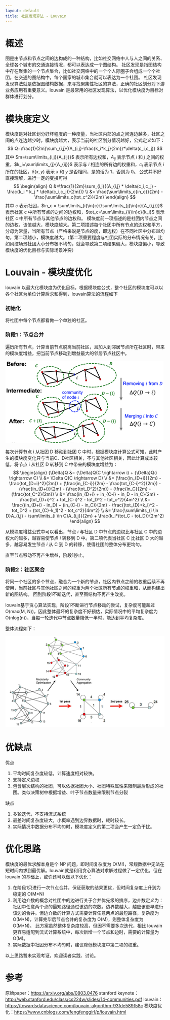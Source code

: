 ```yaml
---
layout: default
title: 社区发现算法 - Louvain
---
```


# 概述
图是由节点和节点之间的边构成的一种结构，比如社交网络中人与人之间的关系、全球各个城市的交通连接情况，都可以表达成一个图结构。
社区发现是指图结构中存在聚集的一个节点集合，比如社交网络中的一个个人际圈子会组成一个个社团，在交通的图结构中，每个国家的城市集合就可以表达为一个社团。
社区发现发现算法就是依据图结构数据，来寻找聚集性社区的算法，正确的社区划分对下游业务应用有重要意义。louvain 是最常用的社区发现算法，以优化模块度为目标对群体进行划分。
# 模块度定义
模块度是对社区划分好坏程度的一种度量，当社区内部的点之间连边越多，社区之间的点连边越少时，模块度越大，表示当前的社区划分情况越好，公式定义如下：
$$
Q=\frac{1}{2m}\sum_{i,j}{(A_{i,j}-\frac{k_i*k_j}{2m})*\delta(c_i,c_j)}
$$
其中 $m=\sum\limits_{i,j}{A_{ij}}$ 表示所有边权和，$A_{ij}$ 表示节点 $i$ 和 $j$ 之间的权重，$k_i=\sum\limits_{j}{A_{ij}}$ 表示与 $i$ 相连的所有边的权重和，$c_i$ 表示节点 $i$ 所在的社区，$\delta(x, y)$ 表示 $x$ 和 $y$ 是否相同，是的话为 1，否则为 0。
公式并不好直接理解，进行一定的变换可得
$$
\begin{align} 
Q &=\frac{1}{2m}\sum_{i,j}{(A_{i,j} * \delta(c_i,c_j) - \frac{k_i * k_j * \delta(c_i,c_j)}{2m})} \\
&= \frac{\sum\limits_c{in_c}}{2m} - \frac{\sum\limits_c{tot_c^2}}{2m}
\end{align} 
$$
其中 $c$ 表示社团，$in_c = \sum\limits_{i{\in}c}{\sum\limits_{j{\in}c}{A_{i,j}}}$ 表示社区 c 中所有节点的之间的边权和，$tot_c=\sum\limits_{i{\in}c}{k_i}$ 表示社区 c 中所有节点与其他节点的边权和。
模块度前一项描述的是社团内节点之间的边权，该值越大，模块度越大。第二项描述每个社团中所有节点的边权和平方，分母为常量，当所有节点（严格来说是节点的度，即边权）在不同社区中分布越均匀，第二项越小，模块度越大。（第二项重要程度与社团实际的分布情况有关，比如风控场景社团大小分布极不均匀，就会导致第二项结果偏大，模块度偏小，导致模块度的优化目标与实际场景冲突）

# Louvain - 模块度优化
louvain 以最大化模块度为优化目标，根据模块度公式，整个社区的模块度可以以各个社区为单位计算后求和得到，louvain算法的流程如下
### 初始化
将社团中每个节点都看做一个单独的社区。
### 阶段1：节点合并
遍历所有节点，计算当前节点脱离当前社区，且加入到邻居节点所在社区时，带来的模块度增益，把当前节点移动到增益最大的邻居节点社区中。

<img src="/images/2022/08/1555258494.png" width=500>

每次计算节点 i 从社团 D 移动到社团 C 中时，根据模块度计算公式可知，此时产生的模块度变化只与当前C、D社区相关，不与其他社区相关，因此计算成本较低，将节点 i 从社区 D 转移到 C 中带来的模块度增益为：
$$
\begin{align} 
{\Delta}Q &= {\Delta}Q(C \rightarrow i) + {\Delta}Q(i \rightarrow C) \\
&= \Delta Q(C \rightarrow D) \\
&= (\frac{in_{D+i}}{2m} - \frac{tot_{D+i}^2}{2m}) + (\frac{in_{C-i}}{2m} - \frac{tot_{C-i}^2}{2m}) - (\frac{in_{D+i}}{2m} - (\frac{tot_D^2}{2m}) - (\frac{in_C}{2m} - (\frac{tot_C^2}{2m}) \\
&= \frac{in_{D+i} + in_{C-i} - in_D - in_C}{2m} - \frac{tot_{D+i}^2 + tot_{C-i}^2 - tot_D^2 - tot_c^2}{4m^2} \\
&= \frac{(in_{D+i} - in_D) + (in_{C-i} - in_C)}{2m} - \frac{(tot_{D}+k_i)^2 - tot_D^2 + (tot_{C}-k_1)^2 - tot_c^2}{4m^2} \\
&= \frac{\sum\limits_{i \in D}A_{i,j} - \sum\limits_{i \in C}A_{i,j}}{2m} + \frac{k_i*(tot_C - tot_D)}{2m^2}
\end{align}
$$

从模块度增益公式中可以看出，节点 $i$ 与社区 D 中节点的边权比与社区 C 中的边权大的越多，越容易使节点 $i$ 转移到 D 中。第二项代表当社区 C 比社区 D 大的越多，越容易发生节点 $i$ 从 C 到 D 的转移，使得社团的整体分布更均匀。

直至节点移动不再产生增益，阶段1停止。

### 阶段2：社区聚合
将同一个社区的多个节点，融合为一个新的节点，社区内节点之前的权重后续不再使用，当前社区与其他社区之间的权重为两个社区所有节点的权重和，从而构建出新的图结构。
回到阶段1不断迭代，直至图结构不再产生改变。

louvain基于贪心算法实现，阶段1不断进行节点移动的尝试，复杂度可能超过 O(max(M, N))，因此整体最坏的复杂度不好预估，实际情况中的平均复杂度为 O(nlog(n))，当每一轮迭代中节点数量降低一半时，能达到平均复杂度。

整体流程如下：

<img src="/images/2022/08/810496865.png" width=600>


# 优缺点
优点
1. 平均时间复杂度较低，计算速度相对较快。
2. 支持定义边权
3. 包含层次结构的社团，可以依据社团大小、社团特殊属性来限制最后形成的社团。类似决策树中根据增益、叶子节点数量来限制节点分裂

缺点
1. 多轮迭代，不支持流式系统
2. 最差时间复杂度较大，小概率遇到边界数据时，耗时较长。
3. 实际情况中数据分布不均匀时，模块度定义的第二项会产生一定负干扰。

# 优化思路
模块度的最优求解本身是个 NP 问题，即时间复杂度为 O(M!)，常规数据中无法在短时间内求到最优解。louvain就是利用贪心算法对求解过程做了一定优化，但在 louvain 的基础上，或许还可以做以下优化：
1. 在阶段1只进行一次节点合并，保证获取的结果更优，但时间复杂度上升到为稳定的 O(M\*N)
2. 利用边介数的概念对社团中的边进行关于合并优先级的排序，边介数定义为：社团中任意两个点的最短路径通过该边的次数。边界数越大，越应该更早进行该边的合并。但边介数的计算方式需要计算任意两点的最短路径，复杂度为 O(M\*N)，计算完毕后节点合并的复杂度为 O(M)，则整体复杂度为 O(M\*N)。 此方案虽然整体复杂度较高，但因不需要多次迭代，相比 louvain 更容易适配到流式计算系统中，每次新增一个节点和边时，需要的计算量为 O(M)。
3. 实际数据中社团分布不均匀时，建议降低模块度中第二项的权重。

以上思路暂未实现考证，欢迎读者实践、讨论。

# 参考
原始paper：https://arxiv.org/abs/0803.0476
stanford keynote：http://web.stanford.edu/class/cs224w/slides/14-communities.pdf
louvain：https://towardsdatascience.com/louvain-algorithm-93fde589f58c
模块度优化：https://www.cnblogs.com/fengfenggirl/p/louvain.html
